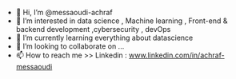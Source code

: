 - 👋 Hi, I’m @messaoudi-achraf
- 👀 I’m interested in data science , Machine learning , Front-end & backend development ,cybersecurity , devOps
- 🌱 I’m currently learning everything about datascience
- 💞️ I’m looking to collaborate on ...
- 📫 How to reach me >> Linkedin : www.linkedin.com/in/achraf-messaoudi
<!---
messaoudi-achraf/messaoudi-achraf is a ✨ special ✨ repository because its `README.md` (this file) appears on your GitHub profile.
You can click the Preview link to take a look at your changes.
--->
